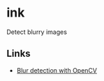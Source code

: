 # ink

Detect blurry images

## Links

- [Blur detection with OpenCV](https://pyimagesearch.com/2015/09/07/blur-detection-with-opencv/)

